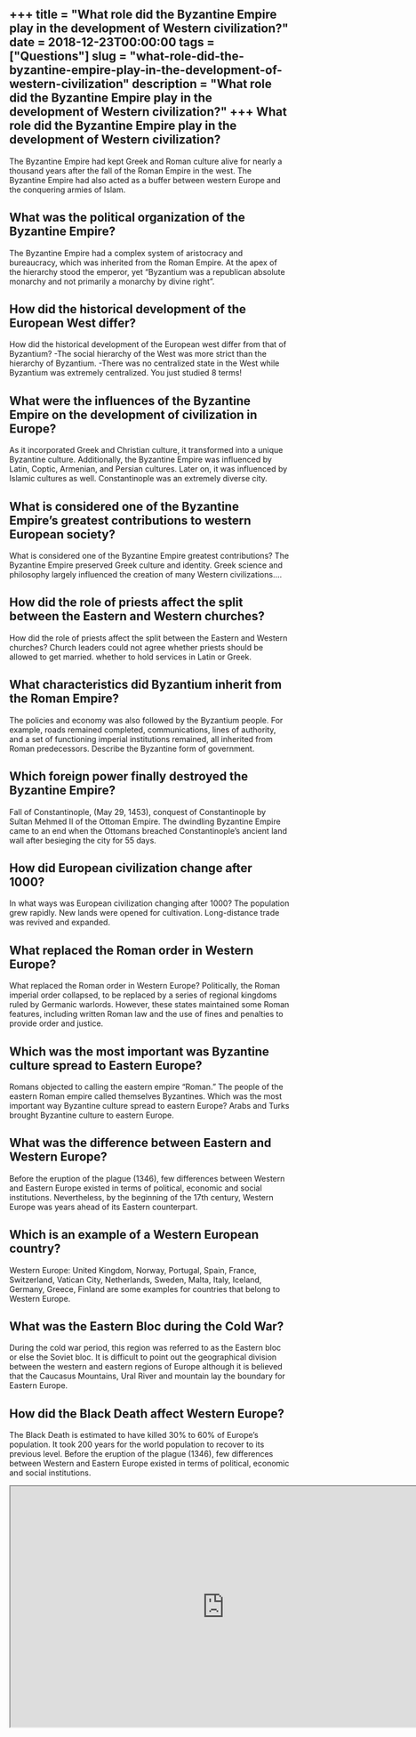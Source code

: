 +++
title = "What role did the Byzantine Empire play in the development of Western civilization?"
date = 2018-12-23T00:00:00
tags = ["Questions"]
slug = "what-role-did-the-byzantine-empire-play-in-the-development-of-western-civilization"
description = "What role did the Byzantine Empire play in the development of Western civilization?"
+++
What role did the Byzantine Empire play in the development of Western civilization?
-----------------------------------------------------------------------------------

The Byzantine Empire had kept Greek and Roman culture alive for nearly a thousand years after the fall of the Roman Empire in the west. The Byzantine Empire had also acted as a buffer between western Europe and the conquering armies of Islam.

What was the political organization of the Byzantine Empire?
------------------------------------------------------------

The Byzantine Empire had a complex system of aristocracy and bureaucracy, which was inherited from the Roman Empire. At the apex of the hierarchy stood the emperor, yet “Byzantium was a republican absolute monarchy and not primarily a monarchy by divine right”.

How did the historical development of the European West differ?
---------------------------------------------------------------

How did the historical development of the European west differ from that of Byzantium? -The social hierarchy of the West was more strict than the hierarchy of Byzantium. -There was no centralized state in the West while Byzantium was extremely centralized. You just studied 8 terms!

What were the influences of the Byzantine Empire on the development of civilization in Europe?
----------------------------------------------------------------------------------------------

As it incorporated Greek and Christian culture, it transformed into a unique Byzantine culture. Additionally, the Byzantine Empire was influenced by Latin, Coptic, Armenian, and Persian cultures. Later on, it was influenced by Islamic cultures as well. Constantinople was an extremely diverse city.

What is considered one of the Byzantine Empire’s greatest contributions to western European society?
----------------------------------------------------------------------------------------------------

What is considered one of the Byzantine Empire greatest contributions? The Byzantine Empire preserved Greek culture and identity. Greek science and philosophy largely influenced the creation of many Western civilizations….

How did the role of priests affect the split between the Eastern and Western churches?
--------------------------------------------------------------------------------------

How did the role of priests affect the split between the Eastern and Western churches? Church leaders could not agree whether priests should be allowed to get married. whether to hold services in Latin or Greek.

What characteristics did Byzantium inherit from the Roman Empire?
-----------------------------------------------------------------

The policies and economy was also followed by the Byzantium people. For example, roads remained completed, communications, lines of authority, and a set of functioning imperial institutions remained, all inherited from Roman predecessors. Describe the Byzantine form of government.

Which foreign power finally destroyed the Byzantine Empire?
-----------------------------------------------------------

Fall of Constantinople, (May 29, 1453), conquest of Constantinople by Sultan Mehmed II of the Ottoman Empire. The dwindling Byzantine Empire came to an end when the Ottomans breached Constantinople’s ancient land wall after besieging the city for 55 days.

How did European civilization change after 1000?
------------------------------------------------

In what ways was European civilization changing after 1000? The population grew rapidly. New lands were opened for cultivation. Long-distance trade was revived and expanded.

What replaced the Roman order in Western Europe?
------------------------------------------------

What replaced the Roman order in Western Europe? Politically, the Roman imperial order collapsed, to be replaced by a series of regional kingdoms ruled by Germanic warlords. However, these states maintained some Roman features, including written Roman law and the use of fines and penalties to provide order and justice.

Which was the most important was Byzantine culture spread to Eastern Europe?
----------------------------------------------------------------------------

Romans objected to calling the eastern empire “Roman.” The people of the eastern Roman empire called themselves Byzantines. Which was the most important way Byzantine culture spread to eastern Europe? Arabs and Turks brought Byzantine culture to eastern Europe.

What was the difference between Eastern and Western Europe?
-----------------------------------------------------------

Before the eruption of the plague (1346), few differences between Western and Eastern Europe existed in terms of political, economic and social institutions. Nevertheless, by the beginning of the 17th century, Western Europe was years ahead of its Eastern counterpart.

Which is an example of a Western European country?
--------------------------------------------------

Western Europe: United Kingdom, Norway, Portugal, Spain, France, Switzerland, Vatican City, Netherlands, Sweden, Malta, Italy, Iceland, Germany, Greece, Finland are some examples for countries that belong to Western Europe.

What was the Eastern Bloc during the Cold War?
----------------------------------------------

During the cold war period, this region was referred to as the Eastern bloc or else the Soviet bloc. It is difficult to point out the geographical division between the western and eastern regions of Europe although it is believed that the Caucasus Mountains, Ural River and mountain lay the boundary for Eastern Europe.

How did the Black Death affect Western Europe?
----------------------------------------------

The Black Death is estimated to have killed 30% to 60% of Europe’s population. It took 200 years for the world population to recover to its previous level. Before the eruption of the plague (1346), few differences between Western and Eastern Europe existed in terms of political, economic and social institutions.

<iframe allow="accelerometer; autoplay; clipboard-write; encrypted-media; gyroscope; picture-in-picture" allowfullscreen="" class="__youtube_prefs__  epyt-is-override  no-lazyload" data-no-lazy="1" data-origheight="433" data-origwidth="770" data-skipgform_ajax_framebjll="" height="433" id="_ytid_28905" loading="lazy" src="https://www.youtube.com/embed/-g41S9XEl_s?enablejsapi=1&autoplay=0&cc_load_policy=0&cc_lang_pref=&iv_load_policy=1&loop=0&modestbranding=0&rel=1&fs=1&playsinline=0&autohide=2&theme=dark&color=red&controls=1&" title="YouTube player" width="770"></iframe>